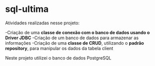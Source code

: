 # sql-ultima

Atividades realizadas nesse projeto:

-Criação de uma **classe de conexão com o banco de dados usando o Driver JDBC**
-Criação de um banco de dados para armazenar as informações
-Criação de uma **classe de CRUD**, utilizando o **padrão repository**, para manipular os dados da tabela client

Neste projeto utilizei o banco de dados PostgreSQL
